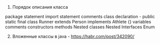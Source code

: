 1) Порядок описания класса

package statement
import statement
comments
class declaration - public  static final class Runner extends Person implements Athlete {}
variables
comments
constructors
methods 
Nested classes
Nested Interfaces
Enum

2) Вложенные классы в java - https://habr.com/post/342090/
